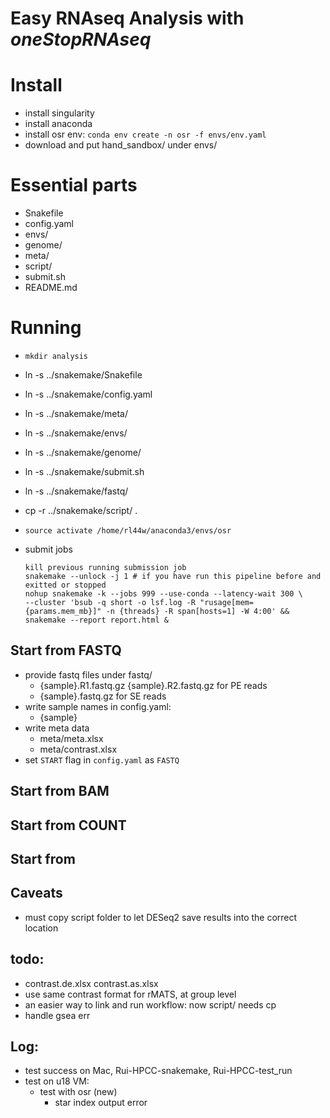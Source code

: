 # Easy RNAseq Analysis with *oneStopRNAseq*


# Install

- install singularity
- install anaconda
- install osr env: `conda env create -n osr -f envs/env.yaml` 
- download and put hand_sandbox/ under envs/

# Essential parts
- Snakefile
- config.yaml
- envs/
- genome/
- meta/
- script/
- submit.sh
- README.md

# Running
- `mkdir analysis`
- ln -s ../snakemake/Snakefile 
- ln -s ../snakemake/config.yaml 
- ln -s ../snakemake/meta/
- ln -s ../snakemake/envs/
- ln -s ../snakemake/genome/
- ln -s ../snakemake/submit.sh 
- ln -s ../snakemake/fastq/
- cp -r ../snakemake/script/ .


- `source activate /home/rl44w/anaconda3/envs/osr`
- submit jobs 

	```
	kill previous running submission job
	snakemake --unlock -j 1 # if you have run this pipeline before and exitted or stopped
	nohup snakemake -k --jobs 999 --use-conda --latency-wait 300 \
	--cluster 'bsub -q short -o lsf.log -R "rusage[mem={params.mem_mb}]" -n {threads} -R span[hosts=1] -W 4:00' && snakemake --report report.html &
	```

## Start from FASTQ
- provide fastq files under fastq/
	- {sample}.R1.fastq.gz {sample}.R2.fastq.gz for PE reads
	- {sample}.fastq.gz for SE reads
- write sample names in config.yaml: 
	- {sample}
- write meta data
	- meta/meta.xlsx
	- meta/contrast.xlsx 
- set `START` flag in `config.yaml` as `FASTQ`

## Start from BAM

## Start from COUNT

## Start from 

## Caveats
- must copy script folder to let DESeq2 save results into the correct location


## todo:
- contrast.de.xlsx  contrast.as.xlsx
- use same contrast format for rMATS, at group level
- an easier way to link and run workflow: now script/ needs cp 
- handle gsea err

## Log:
- test success on Mac, Rui-HPCC-snakemake, Rui-HPCC-test_run
- test on u18 VM: 
	- test with osr (new)
		- star index output error 



